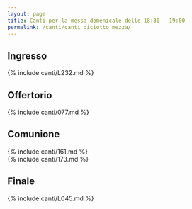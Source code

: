 ```yaml
---
layout: page
title: Canti per la messa domenicale delle 18:30 - 19:00
permalink: /canti/canti_diciotto_mezza/
---
```


## Ingresso
{% include canti/L232.md %}   

## Offertorio
{% include canti/077.md %}   

## Comunione   
{% include canti/161.md %}   
{% include canti/173.md %}   

## Finale
{% include canti/L045.md %}   
